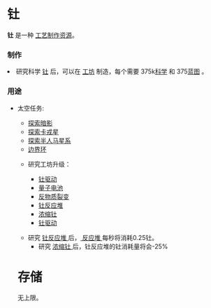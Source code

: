 # 钍
**钍** 是一种 <a href="?file=003-资源大全/005-资源介绍#工艺制作资源">工艺制作资源</a>。

### 制作

<p>
	<li>研究科学 <a href="?file=001-猫咪百科/03-科学/01-科学#钍">钍</a> 后，可以在 <a href="?file=001-猫咪百科/04-工坊/02-工艺#钍">工坊</a> 制造，每个需要 375k<a href="?file=003-资源大全/14-科学">科学</a> 和 375<a href="?file=003-资源大全/37-蓝图">蓝图</a> 。</li>
</p>


### 用途
<ul>
<li>太空任务:</li>
  <ul>
  <li>
    <a href="?file=001-猫咪百科/07-空间/01-地面控制#探索暗影">
        探索暗影
    </a>
  </li>
  <li>
    <a href="?file=001-猫咪百科/07-空间/01-地面控制#探索卡戎星">
        探索卡戎星
    </a>
  </li>
  <li>
    <a href="?file=001-猫咪百科/07-空间/01-地面控制#探索半人马座星系">
        探索半人马星系
    </a>
  </li>
  <li>
    <a href="?file=001-猫咪百科/07-空间/01-地面控制#飞向边界环">
        边界环
    </a>
  </li>
    </ul>
<ul>
  <li>研究工坊升级：</li>
<ul>
  <li>
    <a href="?file=001-猫咪百科/04-工坊/01-升级#钍驱动">
        钍驱动
    </a>
  </li>
  <li>
    <a href="?file=001-猫咪百科/04-工坊/01-升级#量子电池">
        量子电池
    </a>
  </li>
  <li>
    <a href="?file=001-猫咪百科/04-工坊/01-升级#反物质裂变">
        反物质裂变
    </a>
  </li>
  <li>
    <a href="?file=001-猫咪百科/04-工坊/01-升级#钍反应堆">
        钍反应堆
    </a>
  </li>
  <li>
    <a href="?file=001-猫咪百科/04-工坊/01-升级#浓缩钍">
        浓缩钍
    </a>
  </li>
  <li>
    <a href="?file=001-猫咪百科/04-工坊/01-升级#钍驱动">
        钍驱动
    </a>
  </li>
</ul>
	</ul>
<ul>
<li>
研究    <a href="?file=001-猫咪百科/04-工坊/01-升级#钍反应堆">
        钍反应堆
    </a>
    后，<a href="?file=001-猫咪百科/01-建筑物/06-工业建筑#反应堆"> 反应堆 </a>每秒将消耗0.25钍。
    <ul>
        <li>研究 <a href="?file=001-猫咪百科/04-工坊/01-升级#浓缩钍">浓缩钍 </a>后，钍反应堆的钍消耗量将会-25%</li>
    </ul>
</li>
</ul>

# 存储

无上限。
